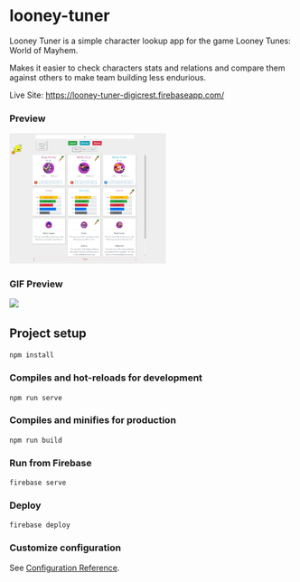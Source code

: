 # looney-tuner
Looney Tuner is a simple character lookup app for the game Looney Tunes: World of Mayhem. 

Makes it easier to check characters stats and relations and compare them against others to make team building less endurious.

Live Site: https://looney-tuner-digicrest.firebaseapp.com/

<h3>Preview</h3>
<img src="https://github.com/Digicrest/vue/blob/master/looney-tuner/_sample.JPG" width="55%"/>

<h3>GIF Preview</h3>
<img src="https://github.com/Digicrest/vue/blob/master/looney-tuner/_sample.gif" width="55%"/>

## Project setup
```
npm install
```

### Compiles and hot-reloads for development
```
npm run serve
```

### Compiles and minifies for production
```
npm run build
```

### Run from Firebase
```
firebase serve
```

### Deploy
```
firebase deploy
```

### Customize configuration
See [Configuration Reference](https://cli.vuejs.org/config/).
